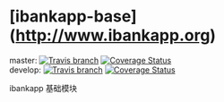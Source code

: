 # [ibankapp-base] (http://www.ibankapp.org)
master: [![Travis branch](https://img.shields.io/travis/ibankapp/ibankapp-base/master.svg?maxAge=2592000?style=flat-square)](https://travis-ci.org/ibankapp/ibankapp-core) [![Coverage Status](https://img.shields.io/codecov/c/github/ibankapp/ibankapp-base/master.svg?style=flat-square)](https://codecov.io/gh/ibankapp/ibankapp-base/branch/develop)<br/> develop: [![Travis branch](https://img.shields.io/travis/ibankapp/ibankapp-base/master.svg?maxAge=2592000?style=flat-square)](https://travis-ci.org/ibankapp/ibankapp-base) [![Coverage Status](https://img.shields.io/codecov/c/github/ibankapp/ibankapp-base/master.svg?style=flat-square)](https://codecov.io/gh/ibankapp/ibankapp-base/branch/develop)<br/>

ibankapp 基础模块
